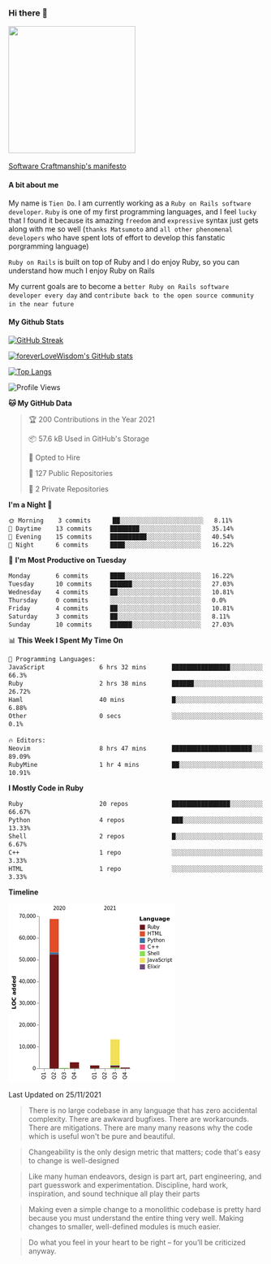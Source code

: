 ### Hi there 👋

<!--
**foreverLoveWisdom/foreverLoveWisdom** is a ✨ _special_ ✨ repository because its `README.md` (this file) appears on your GitHub profile.

Here are some ideas to get you started:

- 🔭 I’m currently working on ...
- 🌱 I’m currently learning ...
- 👯 I’m looking to collaborate on ...
- 🤔 I’m looking for help with ...
- 💬 Ask me about ...
- 📫 How to reach me: ...
- 😄 Pronouns: ...
- ⚡ Fun fact: ...
-->

<img src="https://codecondo.com/wp-content/uploads/2017/09/railslogo.png" width="250" height="250">

[Software Craftmanship's manifesto](http://manifesto.softwarecraftsmanship.org/)

#### A bit about me
My name is `Tien Do`. I am currently working as a `Ruby on Rails software developer`. `Ruby` is one of my first programming languages, and I feel `lucky` that I found it because its amazing `freedom` and `expressive` syntax just gets along with me so well (`thanks Matsumoto` and `all other phenomenal developers` who have spent lots of effort to develop this fanstatic porgramming language)

`Ruby on Rails` is built on top of Ruby and I do enjoy Ruby, so you can understand how much I enjoy Ruby on Rails

My current goals are to become a `better Ruby on Rails software developer every day` and `contribute back to the open source community in the near future`

#### My Github Stats

[![GitHub Streak](https://github-readme-streak-stats.herokuapp.com/?user=foreverLoveWisdom&theme=dracula)](https://git.io/streak-stats)
&nbsp;
&nbsp;

[![foreverLoveWisdom's GitHub stats](https://github-readme-stats.vercel.app/api?username=foreverLoveWisdom&show_icons=true&theme=react&count_private=true)](https://github.com/anuraghazra/github-readme-stats)

[![Top Langs](https://github-readme-stats.vercel.app/api/top-langs/?username=foreverLoveWisdom&show_icons=true&theme=vue-dark)](https://github.com/anuraghazra/github-readme-stats)

<!--START_SECTION:waka-->
![Profile Views](http://img.shields.io/badge/Profile%20Views-5-blue)

**🐱 My GitHub Data** 

> 🏆 200 Contributions in the Year 2021
 > 
> 📦 57.6 kB Used in GitHub's Storage 
 > 
> 💼 Opted to Hire
 > 
> 📜 127 Public Repositories 
 > 
> 🔑 2 Private Repositories  
 > 
**I'm a Night 🦉** 

```text
🌞 Morning    3 commits      ██░░░░░░░░░░░░░░░░░░░░░░░   8.11% 
🌆 Daytime    13 commits     ████████░░░░░░░░░░░░░░░░░   35.14% 
🌃 Evening    15 commits     ██████████░░░░░░░░░░░░░░░   40.54% 
🌙 Night      6 commits      ████░░░░░░░░░░░░░░░░░░░░░   16.22%

```
📅 **I'm Most Productive on Tuesday** 

```text
Monday       6 commits      ████░░░░░░░░░░░░░░░░░░░░░   16.22% 
Tuesday      10 commits     ██████░░░░░░░░░░░░░░░░░░░   27.03% 
Wednesday    4 commits      ██░░░░░░░░░░░░░░░░░░░░░░░   10.81% 
Thursday     0 commits      ░░░░░░░░░░░░░░░░░░░░░░░░░   0.0% 
Friday       4 commits      ██░░░░░░░░░░░░░░░░░░░░░░░   10.81% 
Saturday     3 commits      ██░░░░░░░░░░░░░░░░░░░░░░░   8.11% 
Sunday       10 commits     ██████░░░░░░░░░░░░░░░░░░░   27.03%

```


📊 **This Week I Spent My Time On** 

```text
💬 Programming Languages: 
JavaScript               6 hrs 32 mins       ████████████████░░░░░░░░░   66.3% 
Ruby                     2 hrs 38 mins       ██████░░░░░░░░░░░░░░░░░░░   26.72% 
Haml                     40 mins             █░░░░░░░░░░░░░░░░░░░░░░░░   6.88% 
Other                    0 secs              ░░░░░░░░░░░░░░░░░░░░░░░░░   0.1%

🔥 Editors: 
Neovim                   8 hrs 47 mins       ██████████████████████░░░   89.09% 
RubyMine                 1 hr 4 mins         ██░░░░░░░░░░░░░░░░░░░░░░░   10.91%

```

**I Mostly Code in Ruby** 

```text
Ruby                     20 repos            ████████████████░░░░░░░░░   66.67% 
Python                   4 repos             ███░░░░░░░░░░░░░░░░░░░░░░   13.33% 
Shell                    2 repos             █░░░░░░░░░░░░░░░░░░░░░░░░   6.67% 
C++                      1 repo              ░░░░░░░░░░░░░░░░░░░░░░░░░   3.33% 
HTML                     1 repo              ░░░░░░░░░░░░░░░░░░░░░░░░░   3.33%

```


**Timeline**

![Chart not found](https://raw.githubusercontent.com/foreverLoveWisdom/foreverLoveWisdom/main/charts/bar_graph.png) 


 Last Updated on 25/11/2021
<!--END_SECTION:waka-->


> There is no large codebase in any language that has zero accidental complexity. There are awkward bugfixes. There are workarounds. There are mitigations.
> There are many many reasons why the code which is useful won't be pure and beautiful.

> Changeability is the only design metric that matters; code that's easy to change is well-designed

> Like many human endeavors, design is part art, part engineering, and part guesswork and experimentation. Discipline, hard work, inspiration, and sound technique all play their parts

> Mak­ing even a sim­ple change to a mono­lith­ic code­base is pret­ty hard because you must under­stand the entire thing very well. Mak­ing changes to small­er, well-defined mod­ules is much easier.
 
 > Do what you feel in your heart to be right – for you’ll be criticized anyway.
